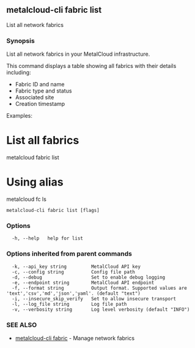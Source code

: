 ## metalcloud-cli fabric list

List all network fabrics

### Synopsis

List all network fabrics in your MetalCloud infrastructure.

This command displays a table showing all fabrics with their details including:
- Fabric ID and name
- Fabric type and status
- Associated site
- Creation timestamp

Examples:
  # List all fabrics
  metalcloud fabric list
  
  # Using alias
  metalcloud fc ls

```
metalcloud-cli fabric list [flags]
```

### Options

```
  -h, --help   help for list
```

### Options inherited from parent commands

```
  -k, --api_key string         MetalCloud API key
  -c, --config string          Config file path
  -d, --debug                  Set to enable debug logging
  -e, --endpoint string        MetalCloud API endpoint
  -f, --format string          Output format. Supported values are 'text','csv','md','json','yaml'. (default "text")
  -i, --insecure_skip_verify   Set to allow insecure transport
  -l, --log_file string        Log file path
  -v, --verbosity string       Log level verbosity (default "INFO")
```

### SEE ALSO

* [metalcloud-cli fabric](metalcloud-cli_fabric.md)	 - Manage network fabrics

